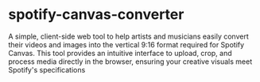 # spotify-canvas-converter
A simple, client-side web tool to help artists and musicians easily convert their videos and images into the vertical 9:16 format required for Spotify Canvas.  This tool provides an intuitive interface to upload, crop, and process media directly in the browser, ensuring your creative visuals meet Spotify's specifications 

